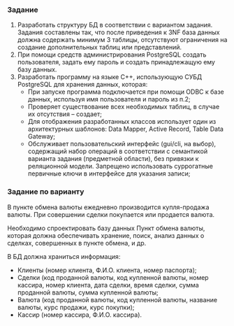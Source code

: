 ### Задание
1)	Разработать структуру БД в соответствии с вариантом задания. Задания составлены так, что после приведения к 3NF база данных должна содержать минимум 3 таблицы, отсутствуют ограничения на создание дополнительных таблиц или представлений. 
2)	При помощи средств администрирования PostgreSQL создать пользователя, задать ему пароль и создать принадлежащую ему базу данных.
4) Разработать программу на языке С++, использующую СУБД PostgreSQL для хранения данных, которая:
   - При запуске программа подключается при помощи ODBC к базе данных, используя имя пользователя и пароль из п.2;
   - Проверяет существование всех необходимых таблиц, в случае их отсутствия – создает;
   - Для отображения разработанных классов использует один из архитектурных шаблонов: Data Mapper, Active Record, Table Data Gateway;
   - Обслуживает пользовательский интерфейс (gui/cli, на выбор), содержащий набор операций в соответствии с семантикой варианта задания (предметной области), без привязки к реляционной модели. Запрещено использовать суррогатные первичные ключи в интерфейсе для указания записи;

### Задание по варианту
В пункте обмена валюты ежедневно производится купля-продажа валюты. При совершении сделки покупается или продается валюта.

Необходимо спроектировать базу данных Пункт обмена валюты, которая должна обеспечивать хранение, поиск, анализ данных о сделках, совершенных в пункте обмена, и др.

В БД должна храниться информация:
- Клиенты (номер клиента, Ф.И.О. клиента, номер паспорта);
- Сделки (код проданной валюты, код купленной валюты, номер кассира, номер клиента, дата сделки, время сделки, сумма проданной валюты, сумма купленной валюты;
- Валюта (код проданной валюты, код купленной валюты, название валюты, курс продажи, курс покупки);
- Кассир (номер кассира, Ф.И.О. кассира).

